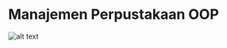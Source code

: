 # Manajemen Perpustakaan OOP

![alt text](https://github.com/AD16JR/Manajemen-Perpustakaan/blob/main/Screenshot%202024-11-15%20124753.png)
